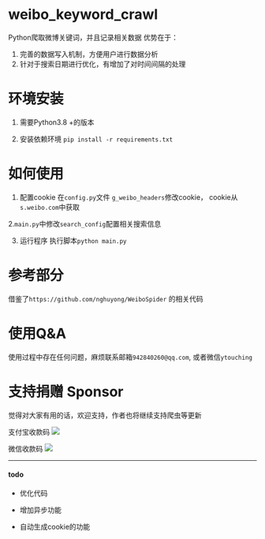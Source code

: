 # weibo_keyword_crawl
Python爬取微博关键词，并且记录相关数据
优势在于：
1. 完善的数据写入机制，方便用户进行数据分析
2. 针对于搜索日期进行优化，有增加了对时间间隔的处理

# 环境安装
1. 需要Python3.8 +的版本

2. 安装依赖环境
```pip install -r requirements.txt```

# 如何使用

1. 配置cookie
在```config.py```文件 ```g_weibo_headers```修改cookie，
cookie从```s.weibo.com```中获取

2.```main.py```中修改```search_config```配置相关搜索信息

3. 运行程序
执行脚本```python main.py```

# 参考部分
借鉴了```https://github.com/nghuyong/WeiboSpider``` 的相关代码

# 使用Q&A
使用过程中存在任何问题，麻烦联系邮箱```942840260@qq.com```,
或者微信```ytouching```

# 支持捐赠 Sponsor
觉得对大家有用的话，欢迎支持，作者也将继续支持爬虫等更新

支付宝收款码
<img src = "https://ytouch-1258011219.cos.ap-nanjing.myqcloud.com/uPic/naicha_zhifu.jpg">

微信收款码
<img src = "https://ytouch-1258011219.cos.ap-nanjing.myqcloud.com/uPic/naicha_weixin.jpg">


-----
#### todo

* 优化代码

* 增加异步功能

* 自动生成cookie的功能
